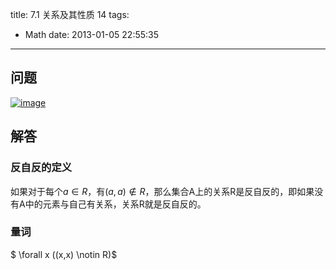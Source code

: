 title: 7.1 关系及其性质 14
tags:
  - Math
date: 2013-01-05 22:55:35
---

## 问题

[![image](http://freewind.me/wp-content/uploads/2013/01/image_thumb96.png "image")](http://freewind.me/wp-content/uploads/2013/01/image96.png)

## 解答

### 反自反的定义

如果对于每个$a \in R$，有$(a,a) \notin R$，那么集合A上的关系R是反自反的，即如果没有A中的元素与自己有关系，关系R就是反自反的。

### 量词

$ \forall x ((x,x) \notin R)$